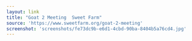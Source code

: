 ```yaml
---
layout: link
title: "Goat 2 Meeting  Sweet Farm"
source: 'https://www.sweetfarm.org/goat-2-meeting'
screenshot: 'screenshots/fe73dc9b-e6d1-4cbd-90ba-8404b5a76cd4.jpg'
---
```


